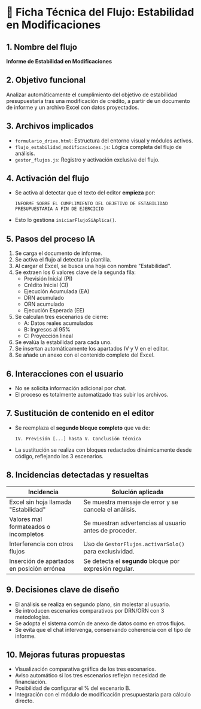 # 📘 Ficha Técnica del Flujo: Estabilidad en Modificaciones

## 1. Nombre del flujo
**Informe de Estabilidad en Modificaciones**

## 2. Objetivo funcional
Analizar automáticamente el cumplimiento del objetivo de estabilidad presupuestaria tras una modificación de crédito, a partir de un documento de informe y un archivo Excel con datos proyectados.

## 3. Archivos implicados
- `formulario_drive.html`: Estructura del entorno visual y módulos activos.
- `flujo_estabilidad_modificaciones.js`: Lógica completa del flujo de análisis.
- `gestor_flujos.js`: Registro y activación exclusiva del flujo.

## 4. Activación del flujo
- Se activa al detectar que el texto del editor **empieza** por:
  ```
  INFORME SOBRE EL CUMPLIMIENTO DEL OBJETIVO DE ESTABILIDAD PRESUPUESTARIA A FIN DE EJERCICIO
  ```
- Esto lo gestiona `iniciarFlujoSiAplica()`.

## 5. Pasos del proceso IA
1. Se carga el documento de informe.
2. Se activa el flujo al detectar la plantilla.
3. Al cargar el Excel, se busca una hoja con nombre "Estabilidad".
4. Se extraen los 6 valores clave de la segunda fila:
   - Previsión Inicial (PI)
   - Crédito Inicial (CI)
   - Ejecución Acumulada (EA)
   - DRN acumulado
   - ORN acumulado
   - Ejecución Esperada (EE)
5. Se calculan tres escenarios de cierre:
   - A: Datos reales acumulados
   - B: Ingresos al 95%
   - C: Proyección lineal
6. Se evalúa la estabilidad para cada uno.
7. Se insertan automáticamente los apartados IV y V en el editor.
8. Se añade un anexo con el contenido completo del Excel.

## 6. Interacciones con el usuario
- No se solicita información adicional por chat.
- El proceso es totalmente automatizado tras subir los archivos.

## 7. Sustitución de contenido en el editor
- Se reemplaza el **segundo bloque completo** que va de:
  ```
  IV. Previsión [...] hasta V. Conclusión técnica
  ```
- La sustitución se realiza con bloques redactados dinámicamente desde código, reflejando los 3 escenarios.

## 8. Incidencias detectadas y resueltas

| Incidencia | Solución aplicada |
|-----------|--------------------|
| Excel sin hoja llamada "Estabilidad" | Se muestra mensaje de error y se cancela el análisis. |
| Valores mal formateados o incompletos | Se muestran advertencias al usuario antes de proceder. |
| Interferencia con otros flujos | Uso de `GestorFlujos.activarSolo()` para exclusividad. |
| Inserción de apartados en posición errónea | Se detecta el **segundo** bloque por expresión regular.|

## 9. Decisiones clave de diseño
- El análisis se realiza en segundo plano, sin molestar al usuario.
- Se introducen escenarios comparativos por DRN/ORN con 3 metodologías.
- Se adopta el sistema común de anexo de datos como en otros flujos.
- Se evita que el chat intervenga, conservando coherencia con el tipo de informe.

## 10. Mejoras futuras propuestas
- Visualización comparativa gráfica de los tres escenarios.
- Aviso automático si los tres escenarios reflejan necesidad de financiación.
- Posibilidad de configurar el % del escenario B.
- Integración con el módulo de modificación presupuestaria para cálculo directo.